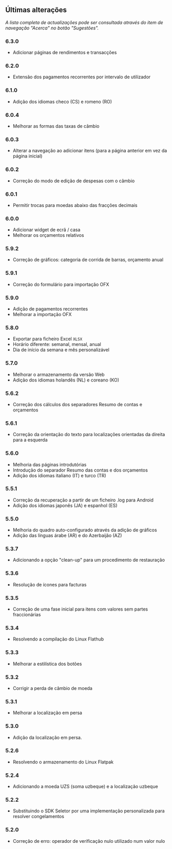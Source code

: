 ## Últimas alterações

_A lista completa de actualizações pode ser consultada através do item de navegação "Acerca" no botão "Sugestões"._

### 6.3.0
- Adicionar páginas de rendimentos e transacções

### 6.2.0
- Extensão dos pagamentos recorrentes por intervalo de utilizador

### 6.1.0
- Adição dos idiomas checo (CS) e romeno (RO)

### 6.0.4
- Melhorar as formas das taxas de câmbio

### 6.0.3
- Alterar a navegação ao adicionar itens (para a página anterior em vez da página inicial) 

### 6.0.2
- Correção do modo de edição de despesas com o câmbio

### 6.0.1
- Permitir trocas para moedas abaixo das fracções decimais

### 6.0.0
- Adicionar widget de ecrã / casa
- Melhorar os orçamentos relativos

### 5.9.2
- Correção de gráficos: categoria de corrida de barras, orçamento anual

### 5.9.1
- Correção do formulário para importação OFX

### 5.9.0
- Adição de pagamentos recorrentes
- Melhorar a importação OFX

### 5.8.0
- Exportar para ficheiro Excel `XLSX`
- Horário diferente: semanal, mensal, anual
- Dia de início da semana e mês personalizável

### 5.7.0
- Melhorar o armazenamento da versão Web
- Adição dos idiomas holandês (NL) e coreano (KO)

### 5.6.2
- Correção dos cálculos dos separadores Resumo de contas e orçamentos

### 5.6.1
- Correção da orientação do texto para localizações orientadas da direita para a esquerda 

### 5.6.0
- Melhoria das páginas introdutórias
- Introdução do separador Resumo das contas e dos orçamentos
- Adição dos idiomas italiano (IT) e turco (TR)

### 5.5.1
- Correção da recuperação a partir de um ficheiro .log para Android
- Adição dos idiomas japonês (JA) e espanhol (ES) 

### 5.5.0
- Melhoria do quadro auto-configurado através da adição de gráficos
- Adição das línguas árabe (AR) e do Azerbaijão (AZ)

### 5.3.7
- Adicionando a opção "clean-up" para um procedimento de restauração  

### 5.3.6
- Resolução de ícones para facturas

### 5.3.5
- Correção de uma fase inicial para itens com valores sem partes fraccionárias

### 5.3.4
- Resolvendo a compilação do Linux Flathub

### 5.3.3
- Melhorar a estilística dos botões

### 5.3.2
- Corrigir a perda de câmbio de moeda

### 5.3.1
- Melhorar a localização em persa

### 5.3.0
- Adição da localização em persa. 

### 5.2.6
- Resolvendo o armazenamento do Linux Flatpak

### 5.2.4
- Adicionando a moeda UZS (soma uzbeque) e a localização uzbeque

### 5.2.2
- Substituindo o SDK Seletor por uma implementação personalizada para resolver congelamentos

### 5.2.0
- Correção de erro: operador de verificação nulo utilizado num valor nulo
